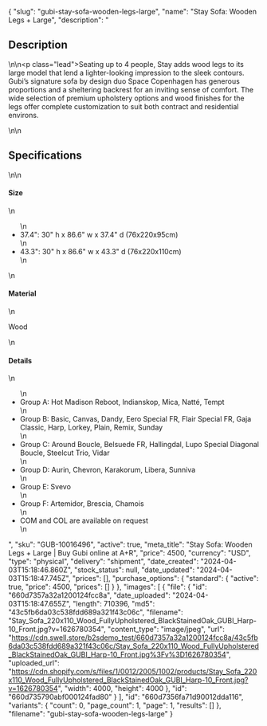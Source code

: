 {
  "slug": "gubi-stay-sofa-wooden-legs-large",
  "name": "Stay Sofa: Wooden Legs + Large",
  "description": "<h2>Description</h2>\n<!-- split -->\n<p class=\"lead\">Seating up to 4 people, Stay adds wood legs to its large model that lend a lighter-looking impression to the sleek contours. Gubi’s signature sofa by design duo Space Copenhagen has generous proportions and a sheltering backrest for an inviting sense of comfort. The wide selection of premium upholstery options and wood finishes for the legs offer complete customization to suit both contract and residential environs.</p>\n<!-- split -->\n<h2>Specifications</h2>\n<!-- split -->\n<h4>Size</h4>\n<ul>\n<li>37.4\": 30\" h x 86.6\" w x 37.4\" d (76x220x95cm)</li>\n<li>43.3\": 30\" h x 86.6\" w x 43.3\" d (76x220x110cm)</li>\n</ul>\n<h4>Material</h4>\n<p>Wood</p>\n<h4>Details</h4>\n<ul>\n<li>Group A: Hot Madison Reboot, Indianskop, Mica, Natté, Tempt</li>\n<li>Group B: Basic, Canvas, Dandy, Eero Special FR, Flair Special FR, Gaja Classic, Harp, Lorkey, Plain, Remix, Sunday</li>\n<li>Group C: Around Boucle, Belsuede FR, Hallingdal, Lupo Special Diagonal Boucle, Steelcut Trio, Vidar</li>\n<li>Group D: Aurin, Chevron, Karakorum, Libera, Sunniva</li>\n<li>Group E: Svevo</li>\n<li>Group F: Artemidor, Brescia, Chamois</li>\n<li>COM and COL are available on request</li>\n</ul>",
  "sku": "GUB-10016496",
  "active": true,
  "meta_title": "Stay Sofa: Wooden Legs + Large | Buy Gubi online at A+R",
  "price": 4500,
  "currency": "USD",
  "type": "physical",
  "delivery": "shipment",
  "date_created": "2024-04-03T15:18:46.860Z",
  "stock_status": null,
  "date_updated": "2024-04-03T15:18:47.745Z",
  "prices": [],
  "purchase_options": {
    "standard": {
      "active": true,
      "price": 4500,
      "prices": []
    }
  },
  "images": [
    {
      "file": {
        "id": "660d7357a32a1200124fcc8a",
        "date_uploaded": "2024-04-03T15:18:47.655Z",
        "length": 710396,
        "md5": "43c5fb6da03c538fdd689a321f43c06c",
        "filename": "Stay_Sofa_220x110_Wood_FullyUpholstered_BlackStainedOak_GUBI_Harp-10_Front.jpg?v=1626780354",
        "content_type": "image/jpeg",
        "url": "https://cdn.swell.store/b2sdemo_test/660d7357a32a1200124fcc8a/43c5fb6da03c538fdd689a321f43c06c/Stay_Sofa_220x110_Wood_FullyUpholstered_BlackStainedOak_GUBI_Harp-10_Front.jpg%3Fv%3D1626780354",
        "uploaded_url": "https://cdn.shopify.com/s/files/1/0012/2005/1002/products/Stay_Sofa_220x110_Wood_FullyUpholstered_BlackStainedOak_GUBI_Harp-10_Front.jpg?v=1626780354",
        "width": 4000,
        "height": 4000
      },
      "id": "660d735790abf000124fad80"
    }
  ],
  "id": "660d7356fa71d90012dda116",
  "variants": {
    "count": 0,
    "page_count": 1,
    "page": 1,
    "results": []
  },
  "filename": "gubi-stay-sofa-wooden-legs-large"
}